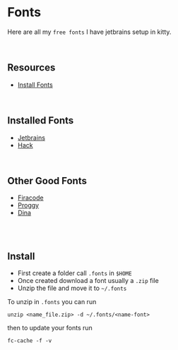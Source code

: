# Fonts
Here are all my `free fonts` I have jetbrains setup in kitty.

</br>

## Resources
- [Install Fonts](https://itsfoss.com/install-fonts-ubuntu/)

</br>

## Installed Fonts
- [Jetbrains](https://www.jetbrains.com/lp/mono/)
- [Hack](https://sourcefoundry.org/hack/)

</br>

## Other Good Fonts
- [Firacode](https://github.com/tonsky/FiraCode)
- [Proggy](https://github.com/bluescan/proggyfonts)
- [Dina](https://github.com/zshoals/Dina-Font-TTF-Remastered)

</br>
</br>

## Install
- First create a folder call `.fonts` in `$HOME`
- Once created download a font usually a `.zip` file
- Unzip the file and move it to `~/.fonts`

To unzip in `.fonts` you can run

```
unzip <name_file.zip> -d ~/.fonts/<name-font>
```

then to update your fonts run
```
fc-cache -f -v
```
